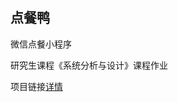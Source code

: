 ## 点餐鸭

微信点餐小程序



研究生课程《系统分析与设计》课程作业



项目链接[详情](https://github.com/zzy928/order-system-wechat-project)

